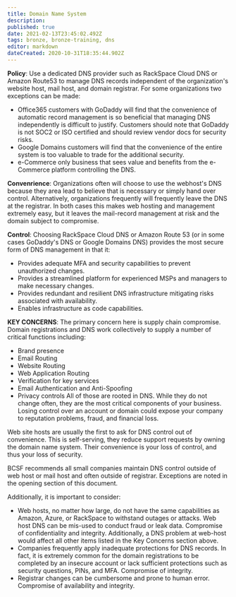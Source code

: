 ```yaml
---
title: Domain Name System
description: 
published: true
date: 2021-02-13T23:45:02.492Z
tags: bronze, bronze-training, dns
editor: markdown
dateCreated: 2020-10-31T18:35:44.902Z
---
```


**Policy**: Use a dedicated DNS provider such as RackSpace Cloud DNS or Amazon Route53 to manage DNS records independent of the organization's website host, mail host, and domain registrar.   For some organizations two exceptions can be made:
- Office365 customers with GoDaddy will find that the convenience of automatic record management is so beneficial that managing DNS independently is difficult to justify.   Customers should note that GoDaddy is not SOC2 or ISO certified and should review vendor docs for security risks.
- Google Domains customers  will find that the convenience of the entire system is too valuable to trade for the additional security. 
- e-Commerce only business that sees value and benefits from the e-Commerce platform controlling the DNS. 

**Convenrience**:
Organizations often will choose to use the webhost's DNS because they area lead to believe that is necessary or simply hand over control.   Alternatively, organizations frequently will frequently leave the DNS at the registrar.  In both cases this makes web hosting and management extremely easy, but it leaves the mail-record management at risk and the domain subject to compromise.  

**Control**:
Choosing RackSpace Cloud DNS or Amazon Route 53  (or in some cases GoDaddy's DNS or Google Domains DNS) provides the most secure form of  DNS management in that it: 
- Provides adequate MFA and security capabilities to prevent unauthorized changes.  
- Provides a streamlined platform for experienced MSPs and managers to make necessary changes.
- Provides redundant and resilient DNS infrastructure mitigating risks associated with availability.  
- Enables infrastructure as code capabilities. 

**KEY CONCERNS**:
The primary concern here is supply chain compromise.  Domain registrations and DNS work collectively to supply a number of critical functions including:
- Brand presence
- Email Routing
- Website Routing
- Web Application Routing
- Verification for key services
- Email Authentication and Anti-Spoofing
- Privacy controls
All of those are rooted in DNS. While they do not change often, they are the most critical components of your business.  Losing control over an account or domain could expose your company to reputation problems, fraud, and financial loss.  

Web site hosts are usually the first to ask for DNS control out of convenience.  This is self-serving, they reduce support requests by owning the domain name system.  Their convenience is your loss of control, and thus your loss of security.   

BCSF recommends all small companies maintain DNS control outside of web host or mail host and often outside of registrar.  Exceptions are noted in the opening section of this document. 

Additionally, it is important to consider:
- Web hosts, no matter how large, do not have the same capabilities as Amazon, Azure, or RackSpace to withstand outages or attacks.  Web host DNS can be mis-used to conduct fraud or leak data.  Compromise of confidentiality and integrity.  Additionally, a DNS problem at web-host would affect all other items listed in the Key Concerns section above.  
- Companies frequently apply inadequate protections for DNS records.   In fact, it is extremely common for the domain registrations to be completed by an insecure account or lack sufficient protections such as security questions, PINs, and MFA.   Compromise of integrity. 
- Registrar changes can be cumbersome and prone to human error.  Compromise of availability and integrity. 


